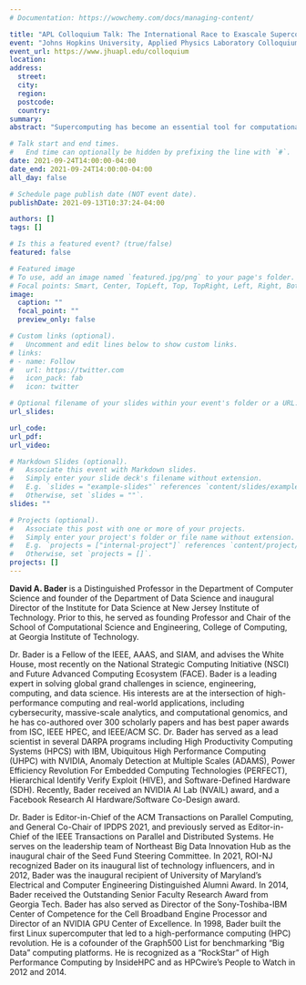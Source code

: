 ```yaml
---
# Documentation: https://wowchemy.com/docs/managing-content/

title: "APL Colloquium Talk: The International Race to Exascale Supercomputing"
event: "Johns Hopkins University, Applied Physics Laboratory Colloquium"
event_url: https://www.jhuapl.edu/colloquium
location:
address:
  street:
  city:
  region:
  postcode:
  country:
summary:
abstract: "Supercomputing has become an essential tool for computational science and engineering and such real-world problems as weather prediction, jet design, molecular dynamics, and medical imaging.  Such systems also provide unique capabilities for nation-scale intelligence and surveillance.  The first terascale and petascale supercomputers were built by Intel and IBM, respectively, at US Department of Energy Labs. Today's fastest supercomputer, Fugaku, is located at Japan's RIKEN Center for Computational Science. Several nations now are in a race to build the world's first exascale supercomputer that will perform an astounding 1018 floating point operations per second.  Will the United States maintain its high-performance computing leadership, or are we slipping in our national strategy and investments? Where are our competitors such as China, Russia, Iran, and Europe in their plans to launch an exascale supercomputer?  Will China beat the United States and dominate the field of HPC?  In this talk, Bader will give an overview of the international race to exascale supercomputing by the leading countries and regions, and provide some insights into competing strategies."

# Talk start and end times.
#   End time can optionally be hidden by prefixing the line with `#`.
date: 2021-09-24T14:00:00-04:00
date_end: 2021-09-24T14:00:00-04:00
all_day: false

# Schedule page publish date (NOT event date).
publishDate: 2021-09-13T10:37:24-04:00

authors: []
tags: []

# Is this a featured event? (true/false)
featured: false

# Featured image
# To use, add an image named `featured.jpg/png` to your page's folder. 
# Focal points: Smart, Center, TopLeft, Top, TopRight, Left, Right, BottomLeft, Bottom, BottomRight.
image:
  caption: ""
  focal_point: ""
  preview_only: false

# Custom links (optional).
#   Uncomment and edit lines below to show custom links.
# links:
# - name: Follow
#   url: https://twitter.com
#   icon_pack: fab
#   icon: twitter

# Optional filename of your slides within your event's folder or a URL.
url_slides:

url_code:
url_pdf:
url_video:

# Markdown Slides (optional).
#   Associate this event with Markdown slides.
#   Simply enter your slide deck's filename without extension.
#   E.g. `slides = "example-slides"` references `content/slides/example-slides.md`.
#   Otherwise, set `slides = ""`.
slides: ""

# Projects (optional).
#   Associate this post with one or more of your projects.
#   Simply enter your project's folder or file name without extension.
#   E.g. `projects = ["internal-project"]` references `content/project/deep-learning/index.md`.
#   Otherwise, set `projects = []`.
projects: []
---
```


**David A. Bader** is a Distinguished Professor in the Department of Computer Science and founder of the Department of Data Science and inaugural Director of the Institute for Data Science at New Jersey Institute of Technology. Prior to this, he served as founding Professor and Chair of the School of Computational Science and Engineering, College of Computing, at Georgia Institute of Technology.

Dr. Bader is a Fellow of the IEEE, AAAS, and SIAM, and advises the White House, most recently on the National Strategic Computing Initiative (NSCI) and Future Advanced Computing Ecosystem (FACE). Bader is a leading expert in solving global grand challenges in science, engineering, computing, and data science. His interests are at the intersection of high-performance computing and real-world applications, including cybersecurity, massive-scale analytics, and computational genomics, and he has co-authored over 300 scholarly papers and has best paper awards from ISC, IEEE HPEC, and IEEE/ACM SC. Dr. Bader has served as a lead scientist in several DARPA programs including High Productivity Computing Systems (HPCS) with IBM, Ubiquitous High Performance Computing (UHPC) with NVIDIA, Anomaly Detection at Multiple Scales (ADAMS), Power Efficiency Revolution For Embedded Computing Technologies (PERFECT), Hierarchical Identify Verify Exploit (HIVE), and Software-Defined Hardware (SDH). Recently, Bader received an NVIDIA AI Lab (NVAIL) award, and a Facebook Research AI Hardware/Software Co-Design award.

Dr. Bader is Editor-in-Chief of the ACM Transactions on Parallel Computing, and General Co-Chair of IPDPS 2021, and previously served as Editor-in-Chief of the IEEE Transactions on Parallel and Distributed Systems. He serves on the leadership team of Northeast Big Data Innovation Hub as the inaugural chair of the Seed Fund Steering Committee. In 2021, ROI-NJ recognized Bader on its inaugural list of technology influencers, and in 2012, Bader was the inaugural recipient of University of Maryland’s Electrical and Computer Engineering Distinguished Alumni Award. In 2014, Bader received the Outstanding Senior Faculty Research Award from Georgia Tech. Bader has also served as Director of the Sony-Toshiba-IBM Center of Competence for the Cell Broadband Engine Processor and Director of an NVIDIA GPU Center of Excellence. In 1998, Bader built the first Linux supercomputer that led to a high-performance computing (HPC) revolution. He is a cofounder of the Graph500 List for benchmarking “Big Data” computing platforms. He is recognized as a “RockStar” of High Performance Computing by InsideHPC and as HPCwire’s People to Watch in 2012 and 2014.